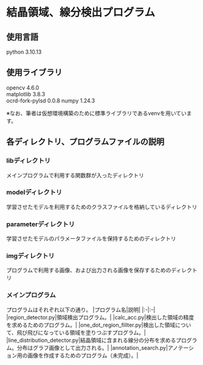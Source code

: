# 結晶領域、線分検出プログラム

## 使用言語
python 3.10.13
## 使用ライブラリ
opencv 4.6.0  
matplotlib 3.8.3  
ocrd-fork-pylsd 0.0.8
numpy 1.24.3  

※なお、筆者は仮想環境構築のために標準ライブラリであるvenvを用いています。

## 各ディレクトリ、プログラムファイルの説明
### libディレクトリ
メインプログラムで利用する関数群が入ったディレクトリ
### modelディレクトリ
学習させたモデルを利用するためのクラスファイルを格納しているディレクトリ
### parameterディレクトリ
学習させたモデルのパラメータファイルを保持するためのディレクトリ
### imgディレクトリ
プログラムで利用する画像、および出力される画像を保存するためのディレクトリ
### メインプログラム
プログラムはそれぞれ以下の通り。
|プログラム名|説明|
|:-|:-|
|region_detector.py|領域検出プログラム。|
|calc_acc.py|検出した領域の精度を求めるためのプログラム。|
|one_dot_region_fillter.py|検出した領域について、飛び飛びになっている領域を塗りつぶすプログラム。|
|line_distribution_detector.py|結晶領域に含まれる線分の分布を求めるプログラム。分布はグラフ画像として出力される。|
|annotation_search.py|アノテーション用の画像を作成するためのプログラム（未完成）。|
